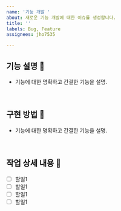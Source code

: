 ```yaml
---
name: '기능 개발 '
about: 새로운 기능 개발에 대한 이슈를 생성합니다.
title: ''
labels: Bug, Feature
assignees: jho7535

---
```


## 기능 설명 📖

- 기능에 대한 명확하고 간결한 기능을 설명.

<br>

## 구현 방법 🔨

- 기능에 대한 명확하고 간결한 기능을 설명.

<br>

## 작업 상세 내용 📌

- [ ] 할일1
- [ ] 할일1
- [ ] 할일1
- [ ] 할일1

<br>
